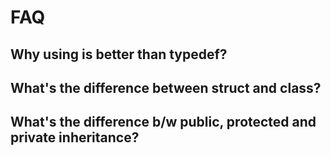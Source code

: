 # FAQ

## Why using is better than typedef?

## What's the difference between struct and class?

## What's  the difference b/w public, protected and private inheritance?

